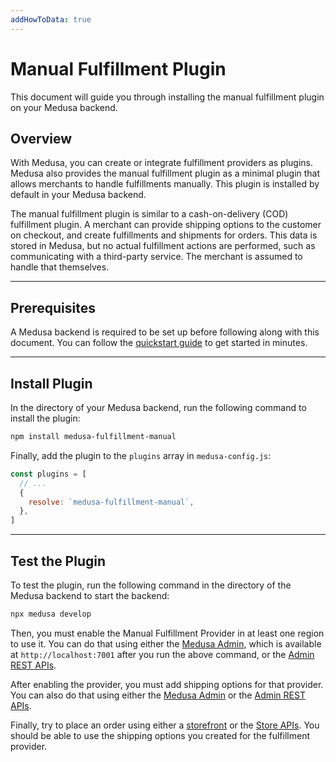 ```yaml
---
addHowToData: true
---
```


# Manual Fulfillment Plugin

This document will guide you through installing the manual fulfillment plugin on your Medusa backend.

## Overview

With Medusa, you can create or integrate fulfillment providers as plugins. Medusa also provides the manual fulfillment plugin as a minimal plugin that allows merchants to handle fulfillments manually. This plugin is installed by default in your Medusa backend.

The manual fulfillment plugin is similar to a cash-on-delivery (COD) fulfillment plugin. A merchant can provide shipping options to the customer on checkout, and create fulfillments and shipments for orders. This data is stored in Medusa, but no actual fulfillment actions are performed, such as communicating with a third-party service. The merchant is assumed to handle that themselves.

---

## Prerequisites

A Medusa backend is required to be set up before following along with this document. You can follow the [quickstart guide](../../create-medusa-app.mdx) to get started in minutes.

---

## Install Plugin

In the directory of your Medusa backend, run the following command to install the plugin:

```bash npm2yarn
npm install medusa-fulfillment-manual
```

Finally, add the plugin to the `plugins` array in `medusa-config.js`:

```js title="medusa-config.js"
const plugins = [
  // ...
  {
    resolve: `medusa-fulfillment-manual`,
  },
]
```

---

## Test the Plugin

To test the plugin, run the following command in the directory of the Medusa backend to start the backend:

```bash
npx medusa develop
```

Then, you must enable the Manual Fulfillment Provider in at least one region to use it. You can do that using either the [Medusa Admin](../../user-guide/regions/providers.mdx), which is available at `http://localhost:7001` after you run the above command, or the [Admin REST APIs](../../modules/regions-and-currencies/admin/manage-regions.mdx).

After enabling the provider, you must add shipping options for that provider. You can also do that using either the [Medusa Admin](../../user-guide/regions/shipping-options.mdx) or the [Admin REST APIs](../../modules/regions-and-currencies/admin/manage-regions.mdx#add-a-shipping-option-to-a-region).

Finally, try to place an order using either a [storefront](../../starters/nextjs-medusa-starter.mdx) or the [Store APIs](https://docs.medusajs.com/v1/api/store). You should be able to use the shipping options you created for the fulfillment provider.
